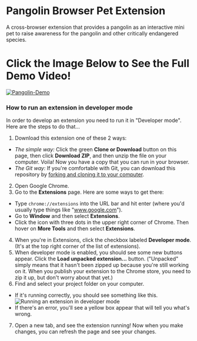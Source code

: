 
# Pangolin Browser Pet Extension
A cross-browser extension that provides a pangolin as an interactive mini pet to raise awareness for the pangolin and other critically endangered species.



# Click the Image Below to See the Full Demo Video!
  [![Pangolin-Demo](http://img.youtube.com/vi/AGxtuEYzIr8/0.jpg)](http://www.youtube.com/watch?v=AGxtuEYzIr8 "Pangolin-Demo")




### How to run an extension in developer mode
In order to develop an extension you need to run it in "Developer mode". Here are the steps to do that...

1. Download this extension one of these 2 ways:
* _The simple way:_ Click the green **Clone or Download** button on this page, then click **Download ZIP**, and then unzip the file on your computer. Voila! Now you have a copy that you can run in your browser.
* _The Git way:_ If you're comfortable with Git, you can download this repository by [forking and cloning it to your computer](https://help.github.com/articles/fork-a-repo/).
2. Open Google Chrome.
3. Go to the **Extensions** page. Here are some ways to get there:
* Type `chrome://extensions` into the URL bar and hit enter (where you'd usually type things like "www.google.com").
* Go to **Window** and then select **Extensions**.
* Click the icon with three dots in the upper right corner of Chrome. Then hover on **More Tools** and then select **Extensions**.
4. When you're in Extensions, click the checkbox labeled **Developer mode**. (It's at the top right corner of the list of extensions).
5. When developer mode is enabled, you should see some new buttons appear. Click the **Load unpacked extension...** button. ("Unpacked" simply means that it hasn't been zipped up because you're still working on it. When you publish your extension to the Chrome store, you need to zip it up, but don't worry about that yet.)
6. Find and select your project folder on your computer.
* If it's running correctly, you should see something like this.
![Running an extension in developer mode](images/readme-developer-mode.png)
* If there's an error, you'll see a yellow box appear that will tell you what's wrong.

7. Open a new tab, and see the extension running! Now when you make changes, you can refresh the page and see your changes.
